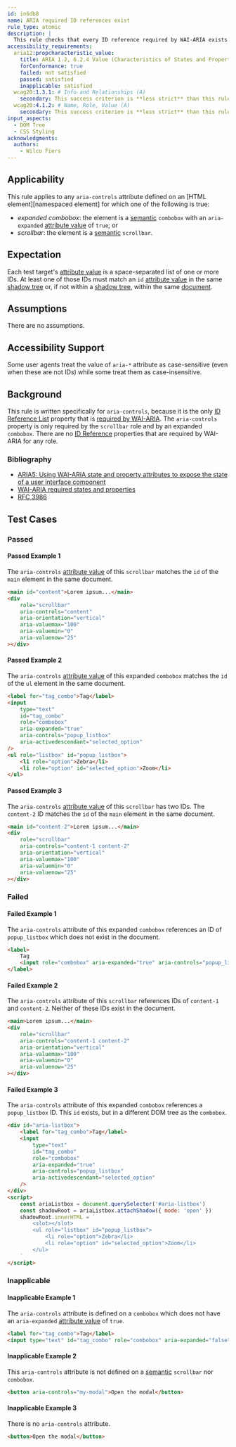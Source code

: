 ```yaml
---
id: in6db8
name: ARIA required ID references exist
rule_type: atomic
description: |
  This rule checks that every ID reference required by WAI-ARIA exists
accessibility_requirements:
  aria12:propcharacteristic_value:
    title: ARIA 1.2, 6.2.4 Value (Characteristics of States and Properties)
    forConformance: true
    failed: not satisfied
    passed: satisfied
    inapplicable: satisfied
  wcag20:1.3.1: # Info and Relationships (A)
    secondary: This success criterion is **less strict** than this rule. This is because the rule does not check for alternatives which may be accessible. Some of the failed examples satisfy this success criterion.
  wcag20:4.1.2: # Name, Role, Value (A)
    secondary: This success criterion is **less strict** than this rule. This is because the rule does not check for alternatives which may be accessible. Some of the failed examples satisfy this success criterion.
input_aspects:
  - DOM Tree
  - CSS Styling
acknowledgments:
  authors:
    - Wilco Fiers
---
```


## Applicability

This rule applies to any `aria-controls` attribute defined on an [HTML element][namespaced element] for which one of the following is true:

- <dfn>expanded combobox</dfn>: the element is a [semantic][] `combobox` with an `aria-expanded` [attribute value][] of `true`; or
- <dfn>scrollbar</dfn>: the element is a [semantic][] `scrollbar`.

## Expectation

Each test target's [attribute value][] is a space-separated list of one or more IDs. At least one of those IDs must match an `id` [attribute value][] in the same [shadow tree][] or, if not within a [shadow tree][], within the same [document][document tree].

## Assumptions

There are no assumptions.

## Accessibility Support

Some user agents treat the value of `aria-*` attribute as case-sensitive (even when these are not IDs) while some treat them as case-insensitive.

## Background

This rule is written specifically for `aria-controls`, because it is the only [ID Reference List][] property that is [required by WAI-ARIA][]. The `aria-controls` property is only required by the `scrollbar` role and by an expanded `combobox`. There are no [ID Reference][] properties that are required by WAI-ARIA for any role.

### Bibliography

- [ARIA5: Using WAI-ARIA state and property attributes to expose the state of a user interface component](https://www.w3.org/WAI/WCAG21/Techniques/aria/ARIA5)
- [WAI-ARIA required states and properties](https://www.w3.org/TR/wai-aria-1.2/#requiredState)
- [RFC 3986](https://www.ietf.org/rfc/rfc3986.txt)

## Test Cases

### Passed

#### Passed Example 1

The `aria-controls` [attribute value][] of this `scrollbar` matches the `id` of the `main` element in the same document.

```html
<main id="content">Lorem ipsum...</main>
<div
	role="scrollbar"
	aria-controls="content"
	aria-orientation="vertical"
	aria-valuemax="100"
	aria-valuemin="0"
	aria-valuenow="25"
></div>
```

#### Passed Example 2

The `aria-controls` [attribute value][] of this expanded `combobox` matches the `id` of the `ul` element in the same document.

```html
<label for="tag_combo">Tag</label>
<input
	type="text"
	id="tag_combo"
	role="combobox"
	aria-expanded="true"
	aria-controls="popup_listbox"
	aria-activedescendant="selected_option"
/>
<ul role="listbox" id="popup_listbox">
	<li role="option">Zebra</li>
	<li role="option" id="selected_option">Zoom</li>
</ul>
```

#### Passed Example 3

The `aria-controls` [attribute value][] of this `scrollbar` has two IDs. The `content-2` ID matches the `id` of the `main` element in the same document.

```html
<main id="content-2">Lorem ipsum...</main>
<div
	role="scrollbar"
	aria-controls="content-1 content-2"
	aria-orientation="vertical"
	aria-valuemax="100"
	aria-valuemin="0"
	aria-valuenow="25"
></div>
```

### Failed

#### Failed Example 1

The `aria-controls` attribute of this expanded `combobox` references an ID of `popup_listbox` which does not exist in the document.

```html
<label>
	Tag
	<input role="combobox" aria-expanded="true" aria-controls="popup_listbox" />
</label>
```

#### Failed Example 2

The `aria-controls` attribute of this `scrollbar` references IDs of `content-1` and `content-2`. Neither of these IDs exist in the document.

```html
<main>Lorem ipsum...</main>
<div
	role="scrollbar"
	aria-controls="content-1 content-2"
	aria-orientation="vertical"
	aria-valuemax="100"
	aria-valuemin="0"
	aria-valuenow="25"
></div>
```

#### Failed Example 3

The `aria-controls` attribute of this expanded `combobox` references a `popup_listbox` ID. This `id` exists, but in a different DOM tree as the `combobox`.

```html
<div id="aria-listbox">
	<label for="tag_combo">Tag</label>
	<input
		type="text"
		id="tag_combo"
		role="combobox"
		aria-expanded="true"
		aria-controls="popup_listbox"
		aria-activedescendant="selected_option"
	/>
</div>
<script>
	const ariaListbox = document.querySelector('#aria-listbox')
	const shadowRoot = ariaListbox.attachShadow({ mode: 'open' })
	shadowRoot.innerHTML = `
		<slot></slot>
		<ul role="listbox" id="popup_listbox">
			<li role="option">Zebra</li>
			<li role="option" id="selected_option">Zoom</li>
		</ul>
	`
</script>
```

### Inapplicable

#### Inapplicable Example 1

The `aria-controls` attribute is defined on a `combobox` which does not have an `aria-expanded` [attribute value][] of `true`.

```html
<label for="tag_combo">Tag</label>
<input type="text" id="tag_combo" role="combobox" aria-expanded="false" aria-controls="popup_listbox" />
```

#### Inapplicable Example 2

This `aria-controls` attribute is not defined on a [semantic][] `scrollbar` nor `combobox`.

```html
<button aria-controls="my-modal">Open the modal</button>
```

#### Inapplicable Example 3

There is no `aria-controls` attribute.

```html
<button>Open the modal</button>
```

[semantic]: #semantic-role 'Definition of Semantic Role'
[attribute value]: #attribute-value 'Definition of Attribute Value'
[document tree]: https://dom.spec.whatwg.org/#document-trees 'DOM Definition of Document tree'
[shadow tree]: https://dom.spec.whatwg.org/#shadow-trees 'DOM Definition of Shadow tree'
[required by wai-aria]: https://www.w3.org/TR/wai-aria-1.2/#requiredState 'WAI-ARIA Required States and Properties'
[id reference list]: https://www.w3.org/TR/wai-aria-1.2/#valuetype_idref_list 'WAI-ARIA definition of ID Reference List'
[id reference]: https://www.w3.org/TR/wai-aria-1.2/#valuetype_idref 'WAI-ARIA definition of ID Reference'
